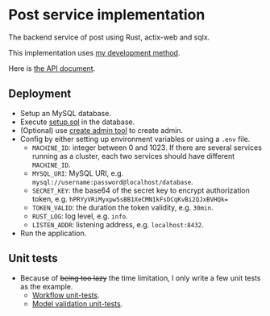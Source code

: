# Post service implementation

The backend service of post using Rust, actix-web and sqlx.

This implementation uses [my development method](../../mdm.md).

Here is [the API document](../../api-document).

## Deployment

* Setup an MySQL database.
* Execute [setup.sql](../setup.sql) in the database.
* (Optional) use [create admin tool](../../createadmin) to create admin.
* Config by either setting up environment variables or using a `.env` file.
  * `MACHINE_ID`: integer between 0 and 1023. If there are several services running as a cluster, each two services should have different `MACHINE_ID`.
  * `MYSQL_URI`: MySQL URI, e.g. `mysql://username:password@localhost/database`.
  * `SECRET_KEY`: the base64 of the secret key to encrypt authorization token, e.g. `hPRYyVRiMyxpw5sBB1XeCMN1kFsDCqKvBi2QJxBVHQk=`
  * `TOKEN_VALID`: the duration the token validity, e.g. `30min`.
  * `RUST_LOG`: log level, e.g. `info`.
  * `LISTEN_ADDR`: listening address, e.g. `localhost:8432`.
* Run the application.

## Unit tests

* Because of ~~being too lazy~~ the time limitation, I only write a few unit tests as the example.
  * [Workflow unit-tests](src/delete_post/tests.rs).
  * [Model validation unit-tests](src/common/tests).
